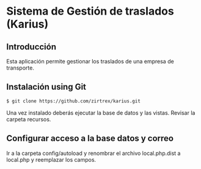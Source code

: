 # Sistema de Gestión de traslados (Karius)

## Introducción

Esta aplicación permite gestionar los traslados de una empresa de transporte.

## Instalación using Git

```bash
$ git clone https://github.com/zirtrex/karius.git
```
Una vez instalado deberás ejecutar la base de datos y las vistas.
Revisar la carpeta recursos.

## Configurar acceso a la base datos y correo

Ir a la carpeta config/autoload y renombrar el archivo local.php.dist a local.php y reemplazar los campos.
